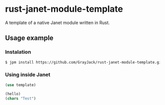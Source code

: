# rust-janet-module-template

A template of a native Janet module written in Rust.

## Usage example

### Instalation

```sh
$ jpm install https://github.com/GrayJack/rust-janet-module-template.git
```

### Using inside Janet

```clojure
(use template)

(hello)
(chars "Test")
```
